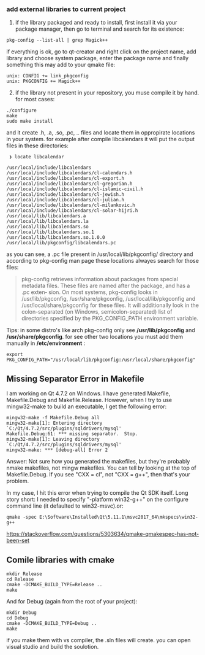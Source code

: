 ### add external libraries to current project
1. if the library packaged and ready to install, first install it via your package manager, then go to terminal and search for its existence:
```
pkg-config --list-all | grep Magick++  
```
if everything is ok, go to qt-creator and right click on the project name, add library and choose system package, enter the package name and finally something this may add to your qmake file:
```
unix: CONFIG += link_pkgconfig
unix: PKGCONFIG += Magick++
```

2. if the library not present in your repository, you muse compile it by hand. for most cases:
```
./configure
make 
sudo make install
```
and it create .h, .a, .so, .pc, .. files and locate them in oppropirate locations in your system. for example after compile libcalendars it will put the output files in these directories:
```
 ❯ locate libcalendar                                                                                                               

/usr/local/include/libcalendars
/usr/local/include/libcalendars/cl-calendars.h
/usr/local/include/libcalendars/cl-export.h
/usr/local/include/libcalendars/cl-gregorian.h
/usr/local/include/libcalendars/cl-islamic-civil.h
/usr/local/include/libcalendars/cl-jewish.h
/usr/local/include/libcalendars/cl-julian.h
/usr/local/include/libcalendars/cl-milankovic.h
/usr/local/include/libcalendars/cl-solar-hijri.h
/usr/local/lib/libcalendars.a
/usr/local/lib/libcalendars.la
/usr/local/lib/libcalendars.so
/usr/local/lib/libcalendars.so.1
/usr/local/lib/libcalendars.so.1.0.0
/usr/local/lib/pkgconfig/libcalendars.pc

```
as you can see, a .pc file present in /usr/local/lib/pkgconfig/ directory and according to pkg-config man page these locations alwayes search for those files:
>  pkg-config retrieves information about packages from special metadata files. These files are named after the package, and has a  .pc  exten‐
       sion.   On most systems, pkg-config looks in /usr/lib/pkgconfig, /usr/share/pkgconfig, /usr/local/lib/pkgconfig and /usr/local/share/pkgconfig for these files.  It will additionally look in the colon-separated (on Windows, semicolon-separated) list of  directories  specified  by
       the PKG_CONFIG_PATH environment variable.

Tips: in some distro's like arch pkg-config only see __/usr/lib/pkgconfig__ and __/usr/share/pkgconfig__. for see other two locations you must add them manually in __/etc/environment__ :
```
export PKG_CONFIG_PATH="/usr/local/lib/pkgconfig:/usr/local/share/pkgconfig"
```

## Missing Separator Error in Makefile
I am working on Qt 4.7.2 on Windows. I have generated Makefile, Makefile.Debug and Makefile.Release. However, when I try to use mingw32-make to build an executable, I get the following error:

```
mingw32-make -f Makefile.Debug all
mingw32-make[1]: Entering directory `C:/Qt/4.7.2/src/plugins/sqldrivers/mysql'
Makefile.Debug:61: *** missing separator.  Stop.
mingw32-make[1]: Leaving directory `C:/Qt/4.7.2/src/plugins/sqldrivers/mysql'
mingw32-make: *** [debug-all] Error 2
```

Answer:
Not sure how you generated the makefiles, but they're probably nmake makefiles, not mingw makefiles. You can tell by looking at the top of Makefile.Debug. If you see "CXX = cl", not "CXX = g++", then that's your problem.

In my case, I hit this error when trying to compile the Qt SDK itself. Long story short: I needed to specify "-platform win32-g++" on the configure command line (it defaulted to win32-msvc).or:
```
qmake -spec E:\Software\Installed\Qt\5.11.1\msvc2017_64\mkspecs\win32-g++
```
https://stackoverflow.com/questions/5303634/qmake-qmakespec-has-not-been-set

## Comile libraries with cmake
```
mkdir Release
cd Release
cmake -DCMAKE_BUILD_TYPE=Release ..
make
````
And for Debug (again from the root of your project):
```
mkdir Debug
cd Debug
cmake -DCMAKE_BUILD_TYPE=Debug ..
make
```
if you make them with vs compiler, the .sln files will create. you can open visual studio and build the soulotion.
